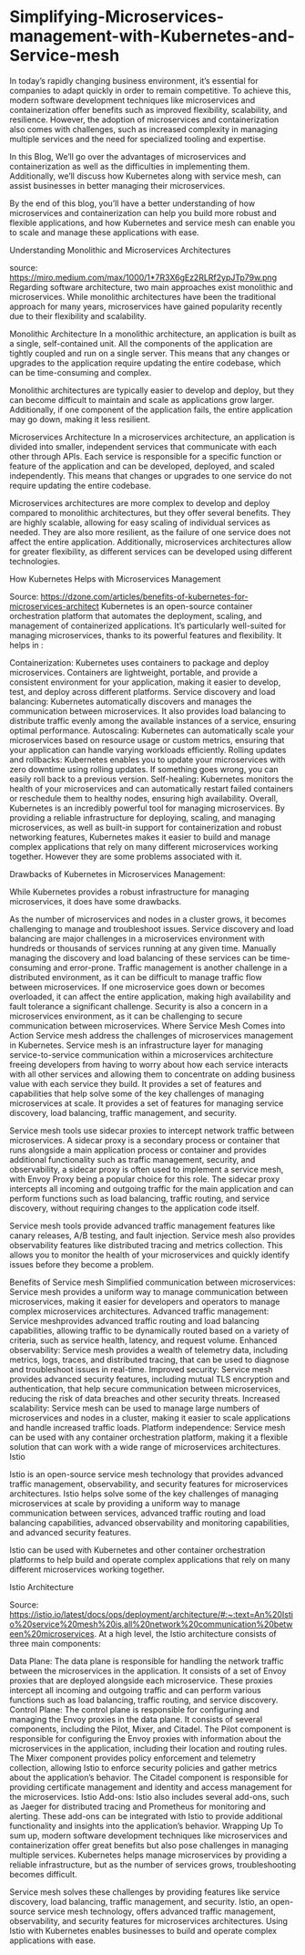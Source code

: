 # Simplifying-Microservices-management-with-Kubernetes-and-Service-mesh



In today’s rapidly changing business environment, it’s essential for companies to adapt quickly in order to remain competitive. To achieve this, modern software development techniques like microservices and containerization offer benefits such as improved flexibility, scalability, and resilience. However, the adoption of microservices and containerization also comes with challenges, such as increased complexity in managing multiple services and the need for specialized tooling and expertise.

In this Blog, We’ll go over the advantages of microservices and containerization as well as the difficulties in implementing them. Additionally, we’ll discuss how Kubernetes along with service mesh, can assist businesses in better managing their microservices.

By the end of this blog, you’ll have a better understanding of how microservices and containerization can help you build more robust and flexible applications, and how Kubernetes and service mesh can enable you to scale and manage these applications with ease.

Understanding Monolithic and Microservices Architectures

source: https://miro.medium.com/max/1000/1*7R3X6gEz2RLRf2ypJTp79w.png
Regarding software architecture, two main approaches exist monolithic and microservices. While monolithic architectures have been the traditional approach for many years, microservices have gained popularity recently due to their flexibility and scalability.

Monolithic Architecture
In a monolithic architecture, an application is built as a single, self-contained unit. All the components of the application are tightly coupled and run on a single server. This means that any changes or upgrades to the application require updating the entire codebase, which can be time-consuming and complex.

Monolithic architectures are typically easier to develop and deploy, but they can become difficult to maintain and scale as applications grow larger. Additionally, if one component of the application fails, the entire application may go down, making it less resilient.

Microservices Architecture
In a microservices architecture, an application is divided into smaller, independent services that communicate with each other through APIs. Each service is responsible for a specific function or feature of the application and can be developed, deployed, and scaled independently. This means that changes or upgrades to one service do not require updating the entire codebase.

Microservices architectures are more complex to develop and deploy compared to monolithic architectures, but they offer several benefits. They are highly scalable, allowing for easy scaling of individual services as needed. They are also more resilient, as the failure of one service does not affect the entire application. Additionally, microservices architectures allow for greater flexibility, as different services can be developed using different technologies.

How Kubernetes Helps with Microservices Management

Source: https://dzone.com/articles/benefits-of-kubernetes-for-microservices-architect
Kubernetes is an open-source container orchestration platform that automates the deployment, scaling, and management of containerized applications. It’s particularly well-suited for managing microservices, thanks to its powerful features and flexibility. It helps in :

Containerization: Kubernetes uses containers to package and deploy microservices. Containers are lightweight, portable, and provide a consistent environment for your application, making it easier to develop, test, and deploy across different platforms.
Service discovery and load balancing: Kubernetes automatically discovers and manages the communication between microservices. It also provides load balancing to distribute traffic evenly among the available instances of a service, ensuring optimal performance.
Autoscaling: Kubernetes can automatically scale your microservices based on resource usage or custom metrics, ensuring that your application can handle varying workloads efficiently.
Rolling updates and rollbacks: Kubernetes enables you to update your microservices with zero downtime using rolling updates. If something goes wrong, you can easily roll back to a previous version.
Self-healing: Kubernetes monitors the health of your microservices and can automatically restart failed containers or reschedule them to healthy nodes, ensuring high availability.
Overall, Kubernetes is an incredibly powerful tool for managing microservices. By providing a reliable infrastructure for deploying, scaling, and managing microservices, as well as built-in support for containerization and robust networking features, Kubernetes makes it easier to build and manage complex applications that rely on many different microservices working together. However they are some problems associated with it.

Drawbacks of Kubernetes in Microservices Management:

While Kubernetes provides a robust infrastructure for managing microservices, it does have some drawbacks.

As the number of microservices and nodes in a cluster grows, it becomes challenging to manage and troubleshoot issues.
Service discovery and load balancing are major challenges in a microservices environment with hundreds or thousands of services running at any given time.
Manually managing the discovery and load balancing of these services can be time-consuming and error-prone.
Traffic management is another challenge in a distributed environment, as it can be difficult to manage traffic flow between microservices.
If one microservice goes down or becomes overloaded, it can affect the entire application, making high availability and fault tolerance a significant challenge.
Security is also a concern in a microservices environment, as it can be challenging to secure communication between microservices.
Where Service Mesh Comes into Action
Service mesh address the challenges of microservices management in Kubernetes. Service mesh is an infrastructure layer for managing service-to-service communication within a microservices architecture freeing developers from having to worry about how each service interacts with all other services and allowing them to concentrate on adding business value with each service they build. It provides a set of features and capabilities that help solve some of the key challenges of managing microservices at scale. It provides a set of features for managing service discovery, load balancing, traffic management, and security.

Service mesh tools use sidecar proxies to intercept network traffic between microservices. A sidecar proxy is a secondary process or container that runs alongside a main application process or container and provides additional functionality such as traffic management, security, and observability, a sidecar proxy is often used to implement a service mesh, with Envoy Proxy being a popular choice for this role. The sidecar proxy intercepts all incoming and outgoing traffic for the main application and can perform functions such as load balancing, traffic routing, and service discovery, without requiring changes to the application code itself.

Service mesh tools provide advanced traffic management features like canary releases, A/B testing, and fault injection. Service mesh also provides observability features like distributed tracing and metrics collection. This allows you to monitor the health of your microservices and quickly identify issues before they become a problem.

Benefits of Service mesh
Simplified communication between microservices: Service mesh provides a uniform way to manage communication between microservices, making it easier for developers and operators to manage complex microservices architectures.
Advanced traffic management: Service meshprovides advanced traffic routing and load balancing capabilities, allowing traffic to be dynamically routed based on a variety of criteria, such as service health, latency, and request volume.
Enhanced observability: Service mesh provides a wealth of telemetry data, including metrics, logs, traces, and distributed tracing, that can be used to diagnose and troubleshoot issues in real-time.
Improved security: Service mesh provides advanced security features, including mutual TLS encryption and authentication, that help secure communication between microservices, reducing the risk of data breaches and other security threats.
Increased scalability: Service mesh can be used to manage large numbers of microservices and nodes in a cluster, making it easier to scale applications and handle increased traffic loads.
Platform independence: Service mesh can be used with any container orchestration platform, making it a flexible solution that can work with a wide range of microservices architectures.
Istio

Istio is an open-source service mesh technology that provides advanced traffic management, observability, and security features for microservices architectures. Istio helps solve some of the key challenges of managing microservices at scale by providing a uniform way to manage communication between services, advanced traffic routing and load balancing capabilities, advanced observability and monitoring capabilities, and advanced security features.

Istio can be used with Kubernetes and other container orchestration platforms to help build and operate complex applications that rely on many different microservices working together.

Istio Architecture

Source: https://istio.io/latest/docs/ops/deployment/architecture/#:~:text=An%20Istio%20service%20mesh%20is,all%20network%20communication%20between%20microservices.
At a high level, the Istio architecture consists of three main components:

Data Plane: The data plane is responsible for handling the network traffic between the microservices in the application. It consists of a set of Envoy proxies that are deployed alongside each microservice. These proxies intercept all incoming and outgoing traffic and can perform various functions such as load balancing, traffic routing, and service discovery.
Control Plane: The control plane is responsible for configuring and managing the Envoy proxies in the data plane. It consists of several components, including the Pilot, Mixer, and Citadel. The Pilot component is responsible for configuring the Envoy proxies with information about the microservices in the application, including their location and routing rules. The Mixer component provides policy enforcement and telemetry collection, allowing Istio to enforce security policies and gather metrics about the application’s behavior. The Citadel component is responsible for providing certificate management and identity and access management for the microservices.
Istio Add-ons: Istio also includes several add-ons, such as Jaeger for distributed tracing and Prometheus for monitoring and alerting. These add-ons can be integrated with Istio to provide additional functionality and insights into the application’s behavior.
Wrapping Up
To sum up, modern software development techniques like microservices and containerization offer great benefits but also pose challenges in managing multiple services. Kubernetes helps manage microservices by providing a reliable infrastructure, but as the number of services grows, troubleshooting becomes difficult.

Service mesh solves these challenges by providing features like service discovery, load balancing, traffic management, and security. Istio, an open-source service mesh technology, offers advanced traffic management, observability, and security features for microservices architectures. Using Istio with Kubernetes enables businesses to build and operate complex applications with ease.

